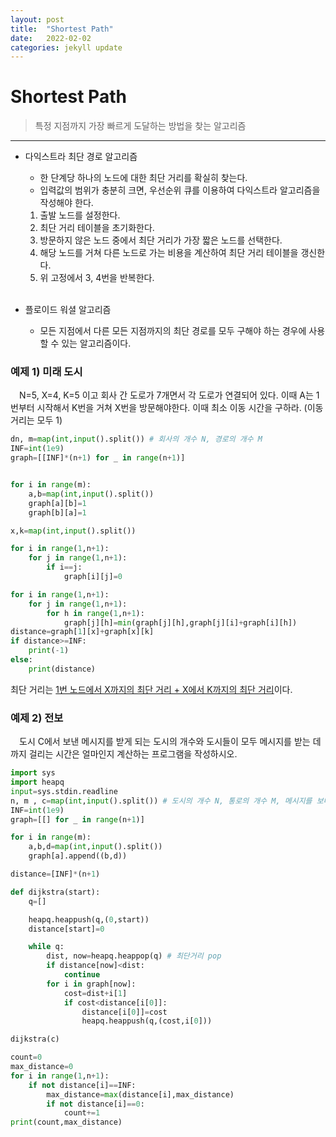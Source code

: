 ```yaml
---
layout: post
title:  "Shortest Path"
date:   2022-02-02
categories: jekyll update
---
```

# Shortest Path
> 특정 지점까지 가장 빠르게 도달하는 방법을 찾는 알고리즘

---
+ 다익스트라 최단 경로 알고리즘
  - 한 단계당 하나의 노드에 대한 최단 거리를 확실히 찾는다.
  - 입력값의 범위가 충분히 크면, 우선순위 큐를 이용하여 다익스트라 알고리즘을 작성해야 한다.

  1. 출발 노드를 설정한다.
  2. 최단 거리 테이블을 초기화한다.
  3. 방문하지 않은 노드 중에서 최단 거리가 가장 짧은 노드를 선택한다.
  4. 해당 노드를 거쳐 다른 노드로 가는 비용을 계산하여 최단 거리 테이블을 갱신한다.
  5. 위 고정에서 3, 4번을 반복한다.
  <br>
+ 플로이드 워셜 알고리즘
  - 모든 지점에서 다른 모든 지점까지의 최단 경로를 모두 구해야 하는 경우에 사용할 수 있는 알고리즘이다.

### 예제 1) 미래 도시
　N=5, X=4, K=5 이고 회사 간 도로가 7개면서 각 도로가 연결되어 있다.
이때 A는 1번부터 시작해서 K번을 거쳐 X번을 방문해야한다. 이때 최소 이동 시간을 구하라. (이동 거리는 모두 1)

```python
dn, m=map(int,input().split()) # 회사의 개수 N, 경로의 개수 M
INF=int(1e9)
graph=[[INF]*(n+1) for _ in range(n+1)]


for i in range(m):
    a,b=map(int,input().split())
    graph[a][b]=1
    graph[b][a]=1

x,k=map(int,input().split())

for i in range(1,n+1):
    for j in range(1,n+1):
        if i==j:
            graph[i][j]=0

for i in range(1,n+1):
    for j in range(1,n+1):
        for h in range(1,n+1):
            graph[j][h]=min(graph[j][h],graph[j][i]+graph[i][h])
distance=graph[1][x]+graph[x][k]
if distance>=INF:
    print(-1)
else:
    print(distance)
```
최단 거리는 <u>1번 노드에서 X까지의 최단 거리 + X에서 K까지의 최단 거리</u>이다.

### 예제 2) 전보
　도시 C에서 보낸 메시지를 받게 되는 도시의 개수와 도시들이 모두 메시지를 받는 데까지 걸리는 시간은 얼마인지 계산하는 프로그램을 작성하시오.
```python
import sys
import heapq
input=sys.stdin.readline
n, m , c=map(int,input().split()) # 도시의 개수 N, 통로의 개수 M, 메시지를 보내고자 하는 도시 C
INF=int(1e9)
graph=[[] for _ in range(n+1)]

for i in range(m):
    a,b,d=map(int,input().split())
    graph[a].append((b,d))

distance=[INF]*(n+1)

def dijkstra(start):
    q=[]

    heapq.heappush(q,(0,start))
    distance[start]=0

    while q:
        dist, now=heapq.heappop(q) # 최단거리 pop
        if distance[now]<dist:
            continue
        for i in graph[now]:
            cost=dist+i[1]
            if cost<distance[i[0]]:
                distance[i[0]]=cost
                heapq.heappush(q,(cost,i[0]))

dijkstra(c)

count=0
max_distance=0
for i in range(1,n+1):
    if not distance[i]==INF:
        max_distance=max(distance[i],max_distance)
        if not distance[i]==0:
            count+=1
print(count,max_distance)
```


